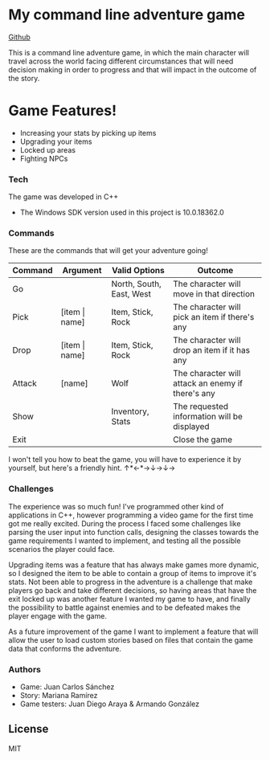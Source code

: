 # My command line adventure game

[Github](https://github.com/jcarlos0305/zork)

This is a command line adventure game, in which the main character will travel across the world facing different circumstances that will need decision making in order to progress and that will impact in the outcome of the story.

# Game Features!

- Increasing your stats by picking up items
- Upgrading your items
- Locked up areas
- Fighting NPCs

### Tech

The game was developed in C++

- The Windows SDK version used in this project is 10.0.18362.0

### Commands

These are the commands that will get your adventure going!

| Command | Argument       | Valid Options            | Outcome                                           |
| ------- | -------------- | ------------------------ | ------------------------------------------------- |
| Go      | <direction>    | North, South, East, West | The character will move in that direction         |
| Pick    | [item \| name] | Item, Stick, Rock        | The character will pick an item if there's any    |
| Drop    | [item \| name] | Item, Stick, Rock        | The character will drop an item if it has any     |
| Attack  | [name]         | Wolf                     | The character will attack an enemy if there's any |
| Show    | <information>  | Inventory, Stats         | The requested information will be displayed       |
| Exit    |                |                          | Close the game                                    |

I won't tell you how to beat the game, you will have to experience it by yourself, but here's a friendly hint. ↑\*←\*→↓→↓→

### Challenges

The experience was so much fun! I've programmed other kind of applications in C++, however programming a video game for the first time got me really excited. During the process I faced some challenges like parsing the user input into function calls, designing the classes towards the game requirements I wanted to implement, and testing all the possible scenarios the player could face.

Upgrading items was a feature that has always make games more dynamic, so I designed the item to be able to contain a group of items to improve it's stats. Not been able to progress in the adventure is a challenge that make players go back and take different decisions, so having areas that have the exit locked up was another feature I wanted my game to have, and finally the possibility to battle against enemies and to be defeated makes the player engage with the game.

As a future improvement of the game I want to implement a feature that will allow the user to load custom stories based on files that contain the game data that conforms the adventure.

### Authors

- Game: Juan Carlos Sánchez
- Story: Mariana Ramírez
- Game testers: Juan Diego Araya & Armando González

## License

MIT
